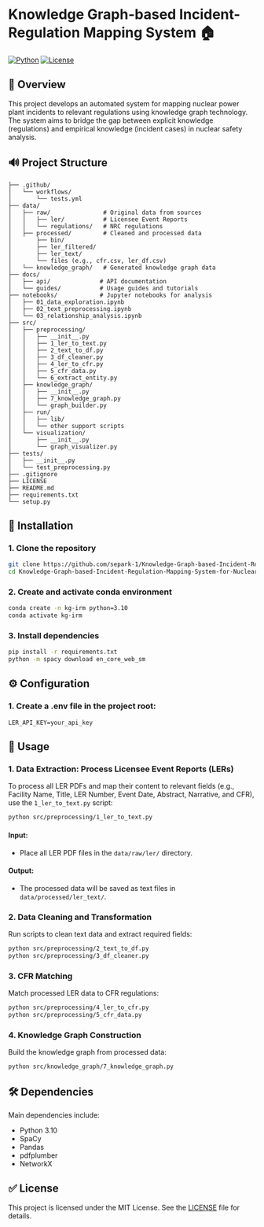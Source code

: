 # Knowledge Graph-based Incident-Regulation Mapping System 🏠

[![Python](https://img.shields.io/badge/Python-3.10-blue.svg)](https://www.python.org/)
[![License](https://img.shields.io/badge/License-MIT-yellow.svg)](LICENSE)

## 🎯 Overview
This project develops an automated system for mapping nuclear power plant incidents to relevant regulations using knowledge graph technology. The system aims to bridge the gap between explicit knowledge (regulations) and empirical knowledge (incident cases) in nuclear safety analysis.

## 🔊 Project Structure
```
├── .github/
│   └── workflows/
│       └── tests.yml
├── data/
│   ├── raw/               # Original data from sources
│   │   ├── ler/           # Licensee Event Reports
│   │   └── regulations/   # NRC regulations
│   ├── processed/         # Cleaned and processed data
│       ├── bin/
│       ├── ler_filtered/
│       ├── ler_text/
│       └── files (e.g., cfr.csv, ler_df.csv)
│   └── knowledge_graph/   # Generated knowledge graph data
├── docs/
│   ├── api/              # API documentation
│   └── guides/           # Usage guides and tutorials
├── notebooks/            # Jupyter notebooks for analysis
│   ├── 01_data_exploration.ipynb
│   ├── 02_text_preprocessing.ipynb
│   └── 03_relationship_analysis.ipynb
├── src/
│   ├── preprocessing/
│   │   ├── __init__.py
│   │   ├── 1_ler_to_text.py
│   │   ├── 2_text_to_df.py
│   │   ├── 3_df_cleaner.py
│   │   ├── 4_ler_to_cfr.py
│   │   ├── 5_cfr_data.py
│   │   └── 6_extract_entity.py
│   ├── knowledge_graph/
│   │   ├── __init__.py
│   │   ├── 7_knowledge_graph.py
│   │   └── graph_builder.py
│   ├── run/
│   │   ├── lib/
│   │   └── other support scripts
│   └── visualization/
│       ├── __init__.py
│       └── graph_visualizer.py
├── tests/
│   ├── __init__.py
│   └── test_preprocessing.py
├── .gitignore
├── LICENSE
├── README.md
├── requirements.txt
└── setup.py
```

## 🚀 Installation

### 1. Clone the repository
```bash
git clone https://github.com/separk-1/Knowledge-Graph-based-Incident-Regulation-Mapping-System-for-Nuclear-Safety-Analysis.git
cd Knowledge-Graph-based-Incident-Regulation-Mapping-System-for-Nuclear-Safety-Analysis
```

### 2. Create and activate conda environment
```bash
conda create -n kg-irm python=3.10
conda activate kg-irm
```

### 3. Install dependencies
```bash
pip install -r requirements.txt
python -m spacy download en_core_web_sm
```

## ⚙️ Configuration

### 1. Create a .env file in the project root:
```env
LER_API_KEY=your_api_key
```

## 📗 Usage

### 1. Data Extraction: Process Licensee Event Reports (LERs)
To process all LER PDFs and map their content to relevant fields (e.g., Facility Name, Title, LER Number, Event Date, Abstract, Narrative, and CFR), use the `1_ler_to_text.py` script:

```bash
python src/preprocessing/1_ler_to_text.py
```

#### Input:
- Place all LER PDF files in the `data/raw/ler/` directory.

#### Output:
- The processed data will be saved as text files in `data/processed/ler_text/`.

### 2. Data Cleaning and Transformation
Run scripts to clean text data and extract required fields:
```bash
python src/preprocessing/2_text_to_df.py
python src/preprocessing/3_df_cleaner.py
```

### 3. CFR Matching
Match processed LER data to CFR regulations:
```bash
python src/preprocessing/4_ler_to_cfr.py
python src/preprocessing/5_cfr_data.py
```

### 4. Knowledge Graph Construction
Build the knowledge graph from processed data:
```bash
python src/knowledge_graph/7_knowledge_graph.py
```

## 🛠️ Dependencies

Main dependencies include:
- Python 3.10
- SpaCy
- Pandas
- pdfplumber
- NetworkX

## ✅ License
This project is licensed under the MIT License. See the [LICENSE](LICENSE) file for details.

